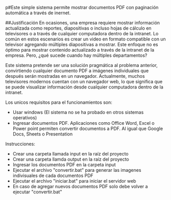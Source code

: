 p#Este simple sistema permite mostrar documentos PDF con paginación automática a través de inernet.

##Justificación
En ocasiones, una empresa requiere mostrar información actualizada como reportes, diapositivas o incluso hojas de cálculo en televisores o a través de cualquier computadora dentro de la intranet.
Lo común en estos escenarios es crear un video en formato compatible con un televisor agregando múltiples diapositivas a mostrar. Este enfoque no es óptimo para mostrar contenido actualizado a través de la intranet de la empresa.
Pero, ¿qué sucede cuando hay múltiples departamentos?

Este sistema pretende ser una solución pragmática al problema anterior, convirtiendo cualquier documento PDF a imágenes individuales que después serán mostradas en un navegador.
Actualmente, muchos televisores modernos cuentan con un navegador web, lo que significa que se puede visualizar información desde cualquier computadora dentro de la intranet.

Los unicos requisitos para el funcionamientos son:
- Usar windows (El sistema no se ha probado en otros sistemas operativos)
- Ingresar documentos PDF. Aplicaciones como Office Word, Excel o Power point permiten convertir documentos a PDF. Al igual que Google Docs, Sheets o Presentation

Instrucciones:
- Crear una carpeta llamada input en la raíz del proyecto
- Crear una carpeta llamda output en la raíz del proyecto
- Ingresar los documentos PDF en la carpeta input
- Ejecutar el archivo "convertir.bat" para generar las imagenes indivisuales de cada documentos PDF
- Ejecutar el archivo "iniciar.bat" para iniciar el servidor web
- En caso de agregar nuevos documentos PDF solo debe volver a ejecutar "convertir.bat"
